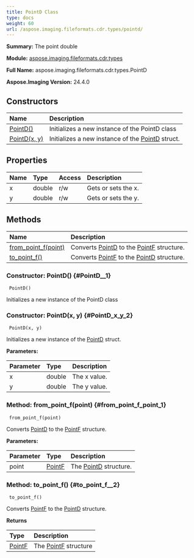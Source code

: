 ```yaml
---
title: PointD Class
type: docs
weight: 60
url: /aspose.imaging.fileformats.cdr.types/pointd/
---
```


**Summary:** The point double

**Module:** [aspose.imaging.fileformats.cdr.types](/imaging/python-net/aspose.imaging.fileformats.cdr.types/)

**Full Name:** aspose.imaging.fileformats.cdr.types.PointD

**Aspose.Imaging Version:** 24.4.0

## **Constructors**
| **Name** | **Description** |
| :- | :- |
| [PointD()](#PointD__1) | Initializes a new instance of the PointD class |
| [PointD(x, y)](#PointD_x_y_2) | Initializes a new instance of the [PointD](/imaging/python-net/aspose.imaging.fileformats.cdr.types/pointd/) struct. |
## **Properties**
| **Name** | **Type** | **Access** | **Description** |
| :- | :- | :- | :- |
| x | double | r/w | Gets or sets the x. |
| y | double | r/w | Gets or sets the y. |
## **Methods**
| **Name** | **Description** |
| :- | :- |
| [from_point_f(point)](#from_point_f_point_1) | Converts [PointD](/imaging/python-net/aspose.imaging.fileformats.cdr.types/pointd/)  to the [PointF](/imaging/python-net/aspose.imaging/pointf/) structure. |
| [to_point_f()](#to_point_f__2) | Converts [PointF](/imaging/python-net/aspose.imaging/pointf/)  to the [PointD](/imaging/python-net/aspose.imaging.fileformats.cdr.types/pointd/) structure. |


### Constructor: PointD() {#PointD__1}


```
 PointD() 
```

Initializes a new instance of the PointD class

### Constructor: PointD(x, y) {#PointD_x_y_2}


```
 PointD(x, y) 
```

Initializes a new instance of the [PointD](/imaging/python-net/aspose.imaging.fileformats.cdr.types/pointd/) struct.

**Parameters:**

| Parameter | Type | Description |
| :- | :- | :- |
| x | double | The x value. |
| y | double | The y value. |

### Method: from_point_f(point) {#from_point_f_point_1}


```
 from_point_f(point) 
```

Converts [PointD](/imaging/python-net/aspose.imaging.fileformats.cdr.types/pointd/)  to the [PointF](/imaging/python-net/aspose.imaging/pointf/) structure.

**Parameters:**

| Parameter | Type | Description |
| :- | :- | :- |
| point | [PointF](/imaging/python-net/aspose.imaging/pointf) | The [PointD](/imaging/python-net/aspose.imaging.fileformats.cdr.types/pointd/) structure. |

### Method: to_point_f() {#to_point_f__2}


```
 to_point_f() 
```

Converts [PointF](/imaging/python-net/aspose.imaging/pointf/)  to the [PointD](/imaging/python-net/aspose.imaging.fileformats.cdr.types/pointd/) structure.

**Returns**

| Type | Description |
| :- | :- |
| [PointF](/imaging/python-net/aspose.imaging/pointf) | The [PointF](/imaging/python-net/aspose.imaging/pointf/) structure |


